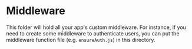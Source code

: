 # Middleware

This folder will hold all your app's custom middleware. For instance, if you need to create some middleware to authenticate users, you can put the middleware function file (e.g. `ensureAuth.js`) in this directory. 
